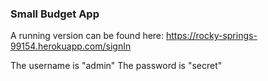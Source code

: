 ### Small Budget App

A running version can be found here: https://rocky-springs-99154.herokuapp.com/signIn

The username is "admin"
The password is "secret"
